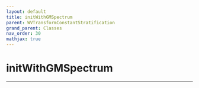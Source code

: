 ```yaml
---
layout: default
title: initWithGMSpectrum
parent: WVTransformConstantStratification
grand_parent: Classes
nav_order: 30
mathjax: true
---
```


#  initWithGMSpectrum




---

